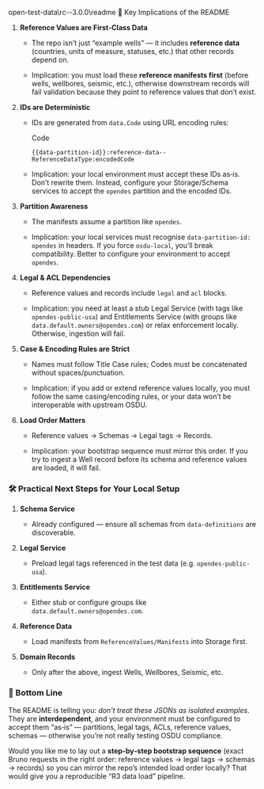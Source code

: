 
open-test-data\rc--3.0.0\readme
🔑 Key Implications of the README

1. **Reference Values are First‑Class Data**
    
    - The repo isn’t just “example wells” — it includes **reference data** (countries, units of measure, statuses, etc.) that other records depend on.
        
    - Implication: you must load these **reference manifests first** (before wells, wellbores, seismic, etc.), otherwise downstream records will fail validation because they point to reference values that don’t exist.
        
2. **IDs are Deterministic**
    
    - IDs are generated from `data.Code` using URL encoding rules:
        
        Code
        
        ```
        {{data-partition-id}}:reference-data--ReferenceDataType:encodedCode
        ```
        
    - Implication: your local environment must accept these IDs as‑is. Don’t rewrite them. Instead, configure your Storage/Schema services to accept the `opendes` partition and the encoded IDs.
        
3. **Partition Awareness**
    
    - The manifests assume a partition like `opendes`.
        
    - Implication: your local services must recognise `data-partition-id: opendes` in headers. If you force `osdu-local`, you’ll break compatibility. Better to configure your environment to accept `opendes`.
        
4. **Legal & ACL Dependencies**
    
    - Reference values and records include `legal` and `acl` blocks.
        
    - Implication: you need at least a stub Legal Service (with tags like `opendes-public-usa`) and Entitlements Service (with groups like `data.default.owners@opendes.com`) or relax enforcement locally. Otherwise, ingestion will fail.
        
5. **Case & Encoding Rules are Strict**
    
    - Names must follow Title Case rules; Codes must be concatenated without spaces/punctuation.
        
    - Implication: if you add or extend reference values locally, you must follow the same casing/encoding rules, or your data won’t be interoperable with upstream OSDU.
        
6. **Load Order Matters**
    
    - Reference values → Schemas → Legal tags → Records.
        
    - Implication: your bootstrap sequence must mirror this order. If you try to ingest a Well record before its schema and reference values are loaded, it will fail.
        

### 🛠 Practical Next Steps for Your Local Setup

1. **Schema Service**
    
    - Already configured — ensure all schemas from `data-definitions` are discoverable.
        
2. **Legal Service**
    
    - Preload legal tags referenced in the test data (e.g. `opendes-public-usa`).
        
3. **Entitlements Service**
    
    - Either stub or configure groups like `data.default.owners@opendes.com`.
        
4. **Reference Data**
    
    - Load manifests from `ReferenceValues/Manifests` into Storage first.
        
5. **Domain Records**
    
    - Only after the above, ingest Wells, Wellbores, Seismic, etc.
        

### 🚦 Bottom Line

The README is telling you: _don’t treat these JSONs as isolated examples_. They are **interdependent**, and your environment must be configured to accept them “as‑is” — partitions, legal tags, ACLs, reference values, schemas — otherwise you’re not really testing OSDU compliance.

Would you like me to lay out a **step‑by‑step bootstrap sequence** (exact Bruno requests in the right order: reference values → legal tags → schemas → records) so you can mirror the repo’s intended load order locally? That would give you a reproducible “R3 data load” pipeline.